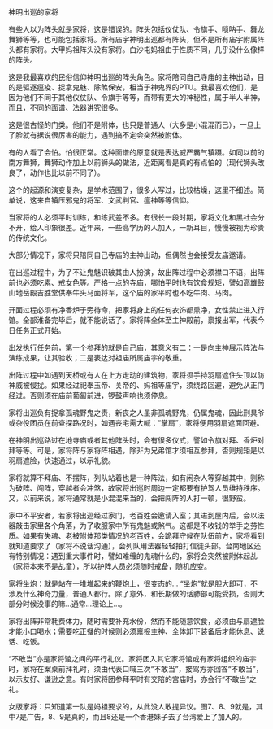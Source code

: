 神明出巡的家将

有些人以为阵头就是家将，这是错误的。阵头包括仪仗队、令旗手、唢呐手、舞龙舞狮等等，也可能包括家将。所有庙宇神明出巡都有阵头，但不是所有庙宇附属阵头都有家将。大甲妈祖阵头没有家将。白沙屯妈祖由于性质不同，几乎没什么像样的阵头。

这是我最喜欢的民俗信仰神明出巡的阵头角色。家将陪同自己寺庙的主神出动，目的是驱逐瘟疫、捉拿鬼魅、除煞保安，相当于神鬼界的PTU。我最喜欢他们，是因为他们不同于其他仪仗队、令旗手等等，而带有更大的神秘性，属于半人半神，而且，不同的面谱、法器讲究很多。

这是很古怪的门类。他们不是附体，也只是普通人（大多是小混混而已），一旦上了脸就有据说很厉害的能力，遇到搞不定会突然被附体。

有的人看了会怕。怕很正常。这种面谱的原意就是表达威严霸气镇蹑。如同以前的南方舞狮，舞狮动作加上以前狮头的做法，近距离看是真的有点怕的（现代狮头改良了，动作也比以前不同了）。
  
这个的起源和演变复杂，是学术范围了，很多人写过，比较枯燥，这里不细述。简单说，这来自镇压邪鬼的将军、文武判官、瘟神等等信仰。

当家将的人必须平时训练，和练武差不多。有很长一段时期，家将文化和黑社会分不开，给人印象很差。近年来，一些高学历的人加入，一新耳目，慢慢被视为珍贵的传统文化。

大部分情况下，家将只陪同自己寺庙的主神出动，但偶然也会接受友庙邀请。

在出巡过程中，为了不让鬼魅识破其由人扮演，故出阵过程中必须襟口不语，出阵前也必须吃素、戒女色等。严格一点的寺庙，哪怕平时也有饮食规矩，譬如高雄鼓山地岳殿吉胜堂供奉牛头马面将军，这个庙的家平时也不吃牛肉、马肉。

开面过程必须有净香炉于旁待命，把家将身上的任何衣饰都熏净，女性禁止进入行馆。全部淮备完毕后，就不能说话了。家将阵全体至主神殿前，禀报出军，代表今日任务正式开始。

出发执行任务前，第一个参拜的就是自己庙，其意义有二：一是向主神展示阵法与演练成果，让其验收；二是表达对祖庙所属庙宇的敬重。

出阵过程中如遇到天桥或有人在上方走动的建筑物，家将须手持羽扇遮住头顶以防神威被侵扰。如果经过祀奉玉帝、关帝的、妈祖等庙宇，须绕路回避，避免从正门经过。否则须在庙前葡匐前进，锣鼓声响也须停息。

家将出巡负有捉拿孤魂野鬼之责，新丧之人虽非孤魂野鬼，仍属鬼魂，因此刑具爷或杂役团员在前查探路况时，如遇丧宅需大喊：“掌扇”，家将便用羽扇遮面回避。

在神明出巡路过在地寺庙或者其他阵头时，会有很多仪式，譬如令旗对拜、香炉对拜等等。可是，家将阵与家将阵相遇，除非为兄弟馆才须相互参拜，否则规矩是以羽扇遮脸，快速通过，以示礼貌。

家将就算不拜庙、不摆阵，列队站着也是一种阵法，如有闲杂人等穿越其中，则称为破阵、闯阵，穿越者会冲煞，故家将出巡时周边一定都要有护驾人员维持秩序。又，以前来说，家将通常就是小混混来当的，会把闯阵的人打一顿，很野蛮。

家中不平安者，若家将出巡经过家门，老百姓会邀请入室；其进到屋内后，会以法器敲击家里各个角落，为了收服家中所有鬼魅或煞气。这都是不收钱的举手之劳性质。如果有失魂、老被附体那类情况的老百姓，会跪拜守候在队伍前方，家将看到就知道要求了（家将不说话沟通），会列队用法器轻轻拍打信徒头部。台南地区还有特别情况：遇到重大事件时，譬如难缠的鬼魂什么的，家将会突然被附体起乩（家将本来不是乩童），所以护阵人员必须随时戒备，随机应变。

家将坐炮：就是站在一堆堆起来的鞭炮上，很变态的… “坐炮”就是胆大即可，不涉及什么神奇力量，普通人都行。除了意外，和长期做的话肺部可能受损，否则大部分时候没事的嘛…通常…理论上…。

家将出阵非常耗费体力，随时需要补充水份，然而不能随意饮食，必须由与扇遮脸才能小口喝水；需要吃正餐的时候则必须禀报主神、全体卸下装备后才能休息、说话、吃饭。

“不敢当”亦是家将馆之间的平行礼仪。家将团入其它家将馆或有家将组织的庙宇时，家将在案桌前拜礼时，须由代表口喊三次“不敢当”，接驾方亦回答“不敢当”，以示友好、谦逊之意。有时家将团参拜平时有交陪的宫庙时，亦会行“不敢当”之礼。

女版家将：只知道第一队是妈祖要求的，从此没人敢提异议。图7、8、9就是，其中7是广告，8、9是真的，而且8还是一个香港妹子去了台湾爱上了加入的。
